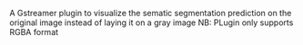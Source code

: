 A Gstreamer plugin to visualize the sematic segmentation prediction on the original image instead of laying it on a gray image
NB: 
PLugin only supports RGBA format
